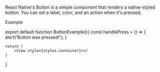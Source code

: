 React Native's Button is a simple component that renders a native-styled button. You can set a label, color, and an action when it's pressed.


Example

export default function ButtonExample(){
	const handlePress = () => {
		alert('Button was pressed!');
	}

	return (
		<View style={styles.container}></
	)
}